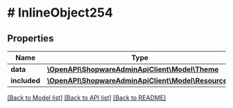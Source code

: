 # # InlineObject254

## Properties

Name | Type | Description | Notes
------------ | ------------- | ------------- | -------------
**data** | [**\OpenAPI\ShopwareAdminApiClient\Model\Theme**](Theme.md) |  | [optional]
**included** | [**\OpenAPI\ShopwareAdminApiClient\Model\Resource[]**](Resource.md) |  | [optional]

[[Back to Model list]](../../README.md#models) [[Back to API list]](../../README.md#endpoints) [[Back to README]](../../README.md)
